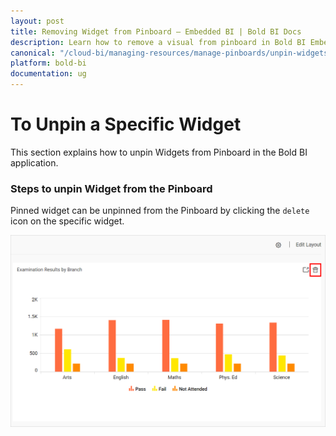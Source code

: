 ```yaml
---
layout: post
title: Removing Widget from Pinboard – Embedded BI | Bold BI Docs
description: Learn how to remove a visual from pinboard in Bold BI Embedded. Pinboard is a collection of widgets from various dashboards pinned to it.
canonical: "/cloud-bi/managing-resources/manage-pinboards/unpin-widgets/"
platform: bold-bi
documentation: ug
---
```


# To Unpin a Specific Widget

This section explains how to unpin Widgets from Pinboard in the Bold BI application.

### Steps to unpin Widget from the Pinboard

Pinned widget can be unpinned from the Pinboard by clicking the `delete` icon on the specific widget.

![Unpin Widget](/static/assets/embedded/managing-resources/manage-pinboards/images/unpin-widget.png#width=50%)